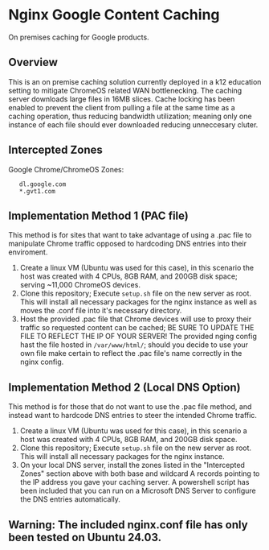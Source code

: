 # Nginx Google Content Caching

On premises caching for Google products.

## Overview

This is an on premise caching solution currently deployed in a k12 education setting to mitigate ChromeOS related WAN bottlenecking. The caching server downloads large files in 16MB slices. Cache locking has been enabled to prevent the client from pulling a file at the same time as a caching operation, thus reducing bandwidth utilization; meaning only one instance of each file should ever downloaded reducing unneccesary cluter.

## Intercepted Zones

Google Chrome/ChromeOS Zones:

       dl.google.com
       *.gvt1.com

## Implementation Method 1 (PAC file)

This method is for sites that want to take advantage of using a .pac file to manipulate Chrome traffic opposed to hardcoding DNS entries into their enviroment.

1. Create a linux VM (Ubuntu was used for this case), in this scenario the host was created with 4 CPUs, 8GB RAM, and 200GB disk space; serving ~11,000 ChromeOS devices.
2. Clone this repository; Execute `setup.sh` file on the new server as root. This will install all necessary packages for the nginx instance as well as moves the .conf file into it's necessary directory.
3. Host the provided .pac file that Chrome devices will use to proxy their traffic so requested content can be cached; BE SURE TO UPDATE THE FILE TO REFLECT THE IP OF YOUR SERVER! The provided nging config hast the file hosted in `/var/www/html/`; should you decide to use your own file make certain to reflect the .pac file's name correctly in the nginx config.

## Implementation Method 2 (Local DNS Option)

This method is for those that do not want to use the .pac file method, and instead want to hardcode DNS entries to steer the intended Chrome traffic.

1. Create a linux VM (Ubuntu was used for this case), in this scenario a host was created with 4 CPUs, 8GB RAM, and 200GB disk space.
2. Clone this repository; Execute `setup.sh` file on the new server as root. This will install all necessary packages for the nginx instance.
3. On your local DNS server, install the zones listed in the "Intercepted Zones" section above with both base and wildcard A records pointing to the IP address you gave your caching server. A powershell script has been included that you can run on a Microsoft DNS Server to configure the DNS entries automatically.

## Warning: The included nginx.conf file has only been tested on Ubuntu 24.03.
